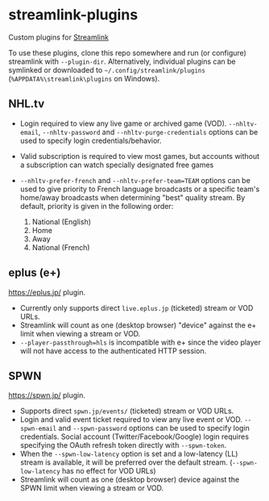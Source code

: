 # streamlink-plugins

Custom plugins for [Streamlink](https://github.com/streamlink/streamlink)

To use these plugins, clone this repo somewhere and run (or configure) streamlink with `--plugin-dir`.
Alternatively, individual plugins can be symlinked or downloaded to `~/.config/streamlink/plugins`
(`%APPDATA%\streamlink\plugins` on Windows).

## NHL.tv

- Login required to view any live game or archived game (VOD).
  `--nhltv-email`, `--nhltv-password` and `--nhltv-purge-credentials` options can be used to specify login credentials/behavior.
- Valid subscription is required to view most games, but accounts without a subscription can watch specially designated free games
- `--nhltv-prefer-french` and `--nhltv-prefer-team=TEAM` options can be used to give priority to French language broadcasts or a specific team's home/away broadcasts when determining "best" quality stream.
  By default, priority is given in the following order:

    1. National (English)
    2. Home
    3. Away
    4. National (French)

## eplus (e+)

https://eplus.jp/ plugin.

- Currently only supports direct `live.eplus.jp` (ticketed) stream or VOD URLs.
- Streamlink will count as one (desktop browser) "device" against the e+ limit
  when viewing a stream or VOD.
- `--player-passthrough=hls` is incompatible with e+ since the video player
  will not have access to the authenticated HTTP session.

## SPWN

https://spwn.jp/ plugin.

- Supports direct `spwn.jp/events/` (ticketed) stream or VOD URLs.
- Login and valid event ticket required to view any live event or VOD.
  `--spwn-email` and `--spwn-password` options can be used to specify login
  credentials. Social account (Twitter/Facebook/Google) login requires
  specifying the OAuth refresh token directly with `--spwn-token`.
- When the `--spwn-low-latency` option is set and a low-latency (LL) stream is
  available, it will be preferred over the default stream.
  (`--spwn-low-latency` has no effect for VOD URLs)
- Streamlink will count as one (desktop browser) device against the SPWN limit
  when viewing a stream or VOD.
